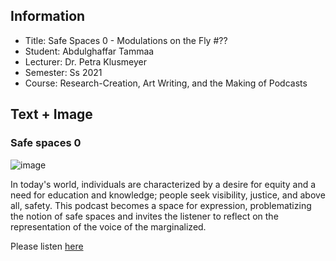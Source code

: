 ## Information

- Title: Safe Spaces 0 - Modulations on the Fly #??
- Student: Abdulghaffar Tammaa
- Lecturer: Dr. Petra Klusmeyer
- Semester: Ss 2021
- Course: Research-Creation, Art Writing, and the Making of Podcasts

## Text + Image
### Safe spaces 0

![image](Safe-spaces-0.jpg)

In today's world, individuals are characterized by a desire for equity and a need for education and knowledge; people seek visibility, justice, and above all, safety. This podcast becomes a space for expression, problematizing the notion of safe spaces and invites the listener to reflect on the representation of the voice of the marginalized.


Please listen  [here](https://mega.nz/file/0kIRiSQZ#iuTzcpvt1w0BLRuRJl5PXTmpLNDSiVcXYk8iDwAXoSI)